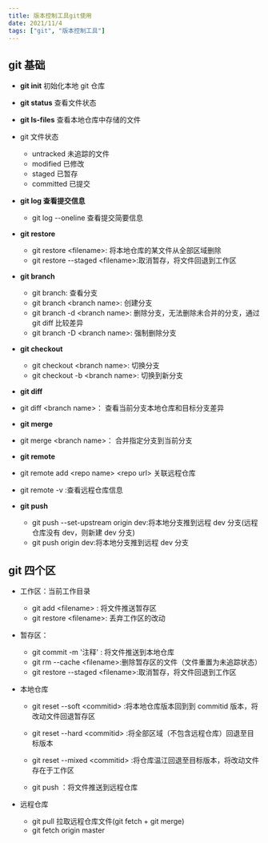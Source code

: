 ```yaml
---
title: 版本控制工具git使用
date: 2021/11/4
tags: ["git", "版本控制工具"]
---
```


## git 基础

- **git init** 初始化本地 git 仓库
- **git status** 查看文件状态
- **git ls-files** 查看本地仓库中存储的文件

- git 文件状态

  - untracked 未追踪的文件
  - modified 已修改
  - staged 已暂存
  - committed 已提交

- **git log 查看提交信息**

  - git log --oneline 查看提交简要信息

- **git restore**

  - git restore \<filename>: 将本地仓库的某文件从全部区域删除
  - git restore --staged \<filename>:取消暂存，将文件回退到工作区

- **git branch**

  - git branch: 查看分支
  - git branch \<branch name\>: 创建分支
  - git branch -d \<branch name\>: 删除分支，无法删除未合并的分支，通过 git diff 比较差异
  - git branch -D \<branch name\>: 强制删除分支

- **git checkout**

  - git checkout \<branch name>: 切换分支
  - git checkout -b \<branch name>: 切换到新分支

- **git diff**
- git diff \<branch name\>： 查看当前分支本地仓库和目标分支差异

- **git merge**
- git merge \<branch name\>： 合并指定分支到当前分支

- **git remote**
- git remote add \<repo name> \<repo url> 关联远程仓库
- git remote -v :查看远程仓库信息

- **git push**
  - git push --set-upstream origin dev:将本地分支推到远程 dev 分支(远程仓库没有 dev，则新建 dev 分支)
  - git push origin dev:将本地分支推到远程 dev 分支

## git 四个区

- 工作区：当前工作目录

  - git add \<filename> : 将文件推送暂存区
  - git restore \<filename>: 丢弃工作区的改动

- 暂存区：

  - git commit -m '注释' : 将文件推送到本地仓库
  - git rm --cache \<filename>:删除暂存区的文件（文件重置为未追踪状态）
  - git restore --staged \<filename>:取消暂存，将文件回退到工作区

- 本地仓库

  - git reset --soft \<commitid> :将本地仓库版本回到到 commitid 版本，将改动文件回退暂存区
  - git reset --hard \<commitid> :将全部区域（不包含远程仓库）回退至目标版本
  - git reset --mixed \<commitid> :将仓库温江回退至目标版本，将改动文件存在于工作区

  - git push ：将文件推送到远程仓库

- 远程仓库

  - git pull 拉取远程仓库文件(git fetch + git merge)
  - git fetch origin master
